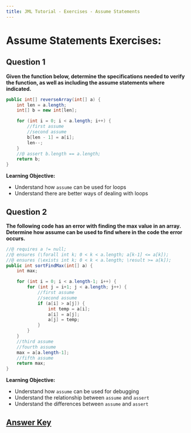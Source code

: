 ```yaml
---
title: JML Tutorial - Exercises - Assume Statements
---
```

# Assume Statements Exercises:
## **Question 1**
**Given the function below, determine the specifications needed to verify the function, as well as including the assume statements where indicated.**
```Java
public int[] reverseArray(int[] a) {
	int len = a.length;
	int[] b = new int[len];

	for (int i = 0; i < a.length; i++) {
		//first assume 
		//second assume
		b[len - 1] = a[i];
		len--;			
	}
	//@ assert b.length == a.length;
	return b;
}
```
**Learning Objective:** 
+ Understand how `assume` can be used for loops
+ Understand there are better ways of dealing with loops 

## **Question 2**
**The following code has an error with finding the max value in an array. Determine how assume can be used to find where in the code the error occurs.**
```Java
//@ requires a != null;
//@ ensures (\forall int k; 0 < k < a.length; a[k-1] <= a[k]);
//@ ensures (\exists int k; 0 < k < a.length; \result >= a[k]);
public int sortFindMax(int[] a) {
	int max;

	for (int i = 0; i < a.length-1; i++) {
		for (int j = i+1; j < a.length; j++) {
			//first assume
			//second assume
			if (a[i] > a[j]) {
				int temp = a[i];
				a[i] = a[j];
				a[j] = temp;
			}
		}
	}
	//third assume 
	//fourth assume
	max = a[a.length-1];
	//fifth assume
	return max;
}
```
**Learning Objective:** 
+ Understand how `assume` can be used for debugging 
+ Understand the relationship between `assume` and `assert`
+ Understand the differences between `assume` and `assert`

## **[Answer Key](AssumeExKey.md)**

